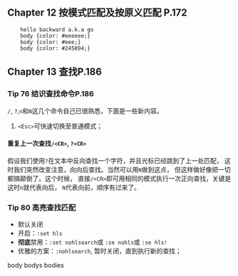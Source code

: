 
## Chapter 12 按模式匹配及按原义匹配 P.172

		hello backward a.k.a go
		body {color: #eeeeee;}
		body {color: #eee;}
		body {color: #245894;}
## Chapter 13 查找P.186

### Tip 76 结识查找命令P.186
`/`, `?`,`n`和`N`这几个命令自己已很熟悉，下面是一些新内容。

1. `<Esc>`可快速切换至普通模式；
#### 重复上一次查找`/<CR>`, `?<CR>`
假设我们使用`?`在文本中反向查找一个字符，并且光标已经跳到了上一处匹配，
这时我们突然改变注意，向向后查找。当然可以用`N`做到这点，
但这样做好像把一切都搞颠倒了。这个时候，
直接`/<CR>`即可用相同的模式执行一次正向查找，关键是这时`n`就代表向后，
`N`代表向前，顺序有过来了。

### Tip 80 高亮查找匹配

* 默认关闭
* 开启：`:set hls`
* **彻底**禁用：`:set nohlsearch`或 `:se nohls`或 `:se hls!`
* 优雅的方案：`:nohlsearch`, 暂时关闭，直到执行新的查找；

body
bodys
bodies
